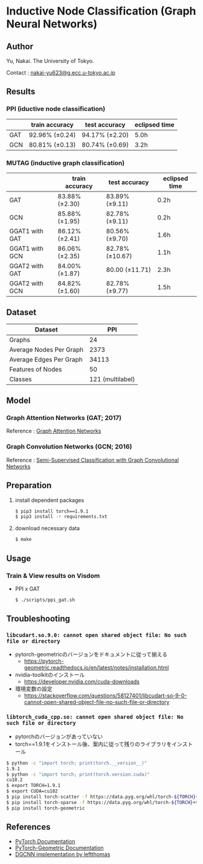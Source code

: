 # Inductive Node Classification (Graph Neural Networks)

## Author

Yu, Nakai. The University of Tokyo.

Contact : nakai-yu623@g.ecc.u-tokyo.ac.jp

## Results

### PPI (iductive node classification)

| | train accuracy | test accuracy | eclipsed time |
| ---- | ---- | ---- | ---- |
| GAT | 92.96% (±0.24) | 94.17% (±2.20) | 5.0h |
| GCN | 80.81% (±0.13) | 80.74% (±0.69) | 3.2h |

### MUTAG (inductive graph classification)


| | train accuracy | test accuracy | eclipsed time |
| ---- | ---- | ---- | ---- |
| GAT | 83.88% (±2.30) | 83.89% (±9.11) | 0.2h |
| GCN | 85.88% (±1.95) | 82.78% (±9.11) | 0.2h |
| GGAT1 with GAT | 86.12% (±2.41) | 80.56% (±9.70) | 1.6h |
| GGAT1 with GCN | 86.06% (±2.35) | 82.78% (±10.67) | 1.1h |
| GGAT2 with GAT | 84.00% (±1.87) | 80.00 (±11.71) | 2.3h |
| GGAT2 with GCN | 84.82% (±1.60) | 82.78% (±9.77) | 1.5h |

## Dataset

| Dataset | PPI |
| ---- | ---- |
| Graphs | 24 |
| Average Nodes Per Graph | 2373 |
| Average Edges Per Graph | 34113 |
| Features of Nodes | 50 |
| Classes | 121 (multilabel) |

## Model

### Graph Attention Networks (GAT; 2017)

Reference : [Graph Attention Networks](https://arxiv.org/abs/1710.10903)

### Graph Convolution Networks (GCN; 2016)

Reference : [Semi-Supervised Classification with Graph Convolutional Networks](https://arxiv.org/abs/1609.02907)

## Preparation

1. install dependent packages

	```bash
	$ pip3 install torch==1.9.1
	$ pip3 install -r requirements.txt
	```

2. download necessary data

	```bash
	$ make
	```

## Usage

### Train & View results on Visdom

- PPI x GAT
	```bash
	$ ./scripts/ppi_gat.sh
	```

## Troubleshooting

### `libcudart.so.9.0: cannot open shared object file: No such file or directory`

- pytorch-geometricのバージョンをドキュメントに従って揃える
	- https://pytorch-geometric.readthedocs.io/en/latest/notes/installation.html
- nvidia-toolkitのインストール
	- https://developer.nvidia.com/cuda-downloads
- 環境変数の設定
	- https://stackoverflow.com/questions/58127401/libcudart-so-9-0-cannot-open-shared-object-file-no-such-file-or-directory


### `libtorch_cuda_cpp.so: cannot open shared object file: No such file or directory`

- pytorchのバージョンがあっていない
- torch==1.9.1をインストール後、案内に従って残りのライブラリをインストール

```bash
$ python -c "import torch; print(torch.__version__)"
1.9.1
$ python -c "import torch; print(torch.version.cuda)"
cu10.2
$ export TORCH=1.9.1
$ export CUDA=cu102
$ pip install torch-scatter -f https://data.pyg.org/whl/torch-${TORCH}+${CUDA}.html
$ pip install torch-sparse -f https://data.pyg.org/whl/torch-${TORCH}+${CUDA}.html
$ pip install torch-geometric
```

## References

- [PyTorch Documentation](https://pytorch.org/docs/stable/index.html)
- [PyTorch-Geometric Documentation](https://pytorch-geometric.readthedocs.io/en/latest/)
- [DGCNN implementation by leftthomas](https://github.com/leftthomas/DGCNN)
